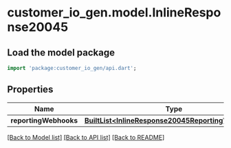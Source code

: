 # customer_io_gen.model.InlineResponse20045

## Load the model package
```dart
import 'package:customer_io_gen/api.dart';
```

## Properties
Name | Type | Description | Notes
------------ | ------------- | ------------- | -------------
**reportingWebhooks** | [**BuiltList&lt;InlineResponse20045ReportingWebhooks&gt;**](InlineResponse20045ReportingWebhooks.md) |  | [optional] 

[[Back to Model list]](../README.md#documentation-for-models) [[Back to API list]](../README.md#documentation-for-api-endpoints) [[Back to README]](../README.md)



